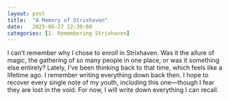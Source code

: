 ```yaml
---
layout: post
title:  "A Memory of Strixhaven"
date:   2025-06-27 12:30:00
categories: [1. Remembering Strixhaven]
---
```


I can’t remember why I chose to enroll in Strixhaven. Was it the allure of magic, the gathering of so many people in one place, or was it something else entirely? Lately, I’ve been thinking back to that time, which feels like a lifetime ago. I remember writing everything down back then. I hope to recover every single note of my youth, including this one—though I fear they are lost in the void. For now, I will write down everything I can recall.